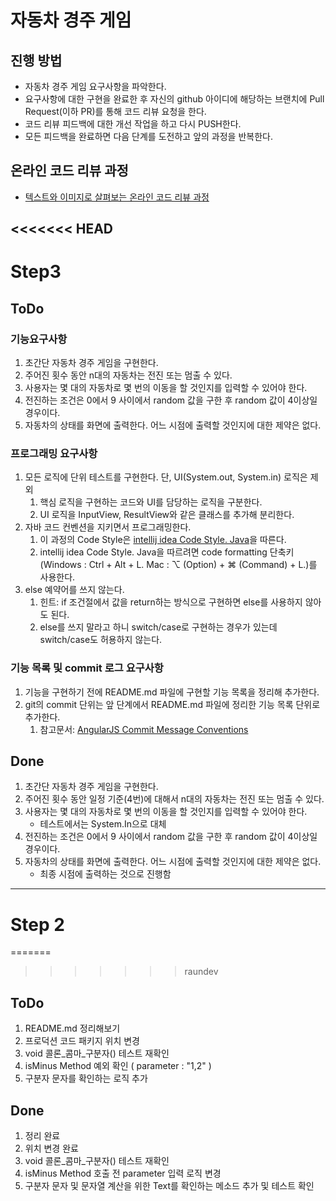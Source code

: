 # 자동차 경주 게임
## 진행 방법
* 자동차 경주 게임 요구사항을 파악한다.
* 요구사항에 대한 구현을 완료한 후 자신의 github 아이디에 해당하는 브랜치에 Pull Request(이하 PR)를 통해 코드 리뷰 요청을 한다.
* 코드 리뷰 피드백에 대한 개선 작업을 하고 다시 PUSH한다.
* 모든 피드백을 완료하면 다음 단계를 도전하고 앞의 과정을 반복한다.

## 온라인 코드 리뷰 과정
* [텍스트와 이미지로 살펴보는 온라인 코드 리뷰 과정](https://github.com/next-step/nextstep-docs/tree/master/codereview)

<<<<<<< HEAD
---
# Step3
## ToDo

### 기능요구사항
1. 초간단 자동차 경주 게임을 구현한다.
2. 주어진 횟수 동안 n대의 자동차는 전진 또는 멈출 수 있다.
3. 사용자는 몇 대의 자동차로 몇 번의 이동을 할 것인지를 입력할 수 있어야 한다.
4. 전진하는 조건은 0에서 9 사이에서 random 값을 구한 후 random 값이 4이상일 경우이다.
5. 자동차의 상태를 화면에 출력한다. 어느 시점에 출력할 것인지에 대한 제약은 없다.

### 프로그래밍 요구사항
1. 모든 로직에 단위 테스트를 구현한다. 단, UI(System.out, System.in) 로직은 제외 
   1. 핵심 로직을 구현하는 코드와 UI를 담당하는 로직을 구분한다. 
   2. UI 로직을 InputView, ResultView와 같은 클래스를 추가해 분리한다.
2. 자바 코드 컨벤션을 지키면서 프로그래밍한다. 
   1. 이 과정의 Code Style은 [intellij idea Code Style. Java](https://www.jetbrains.com/help/idea/code-style-java.html)을 따른다. 
   2. intellij idea Code Style. Java을 따르려면 code formatting 단축키(Windows : Ctrl + Alt + L. Mac : ⌥ (Option) + ⌘ (Command) + L.)를 사용한다. 
3. else 예약어를 쓰지 않는다. 
   1. 힌트: if 조건절에서 값을 return하는 방식으로 구현하면 else를 사용하지 않아도 된다.
   2. else를 쓰지 말라고 하니 switch/case로 구현하는 경우가 있는데 switch/case도 허용하지 않는다.

### 기능 목록 및 commit 로그 요구사항
1. 기능을 구현하기 전에 README.md 파일에 구현할 기능 목록을 정리해 추가한다. 
2. git의 commit 단위는 앞 단계에서 README.md 파일에 정리한 기능 목록 단위로 추가한다. 
   1. 참고문서: [AngularJS Commit Message Conventions](https://gist.github.com/stephenparish/9941e89d80e2bc58a153)

## Done
1. 초간단 자동차 경주 게임을 구현한다.
2. 주어진 횟수 동안 일정 기준(4번)에 대해서 n대의 자동차는 전진 또는 멈출 수 있다.
3. 사용자는 몇 대의 자동차로 몇 번의 이동을 할 것인지를 입력할 수 있어야 한다.
   * 테스트에서는 System.In으로 대체
4. 전진하는 조건은 0에서 9 사이에서 random 값을 구한 후 random 값이 4이상일 경우이다.
5. 자동차의 상태를 화면에 출력한다. 어느 시점에 출력할 것인지에 대한 제약은 없다.
   * 최종 시점에 출력하는 것으로 진행함

---

# Step 2
=======
>>>>>>> raundev
## ToDo
1. README.md 정리해보기
2. 프로덕션 코드 패키지 위치 변경
3. void 콜론_콤마_구분자() 테스트 재확인
4. isMinus Method 예외 확인 ( parameter : "1,2" )
5. 구분자 문자를 확인하는 로직 추가

## Done
1. 정리 완료
2. 위치 변경 완료
3. void 콜론_콤마_구분자() 테스트 재확인
4. isMinus Method 호출 전 parameter 입력 로직 변경
5. 구분자 문자 및 문자열 계산을 위한 Text를 확인하는 메소드 추가 및 테스트 확인
